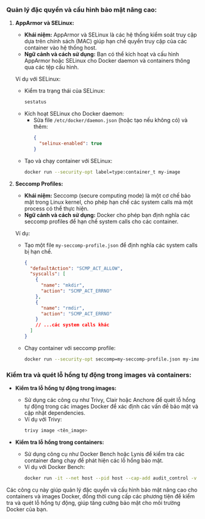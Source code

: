 ### Quản lý đặc quyền và cấu hình bảo mật nâng cao:

1. **AppArmor và SELinux:**
   - **Khái niệm:** AppArmor và SELinux là các hệ thống kiểm soát truy cập dựa trên chính sách (MAC) giúp hạn chế quyền truy cập của các container vào hệ thống host.
   - **Ngữ cảnh và cách sử dụng:** Bạn có thể kích hoạt và cấu hình AppArmor hoặc SELinux cho Docker daemon và containers thông qua các tệp cấu hình.

   Ví dụ với SELinux:
   - Kiểm tra trạng thái của SELinux:
     ```bash
     sestatus
     ```
   - Kích hoạt SELinux cho Docker daemon:
     - Sửa file `/etc/docker/daemon.json` (hoặc tạo nếu không có) và thêm:
       ```json
       {
         "selinux-enabled": true
       }
       ```
   - Tạo và chạy container với SELinux:
     ```bash
     docker run --security-opt label=type:container_t my-image
     ```

2. **Seccomp Profiles:**
   - **Khái niệm:** Seccomp (secure computing mode) là một cơ chế bảo mật trong Linux kernel, cho phép hạn chế các system calls mà một process có thể thực hiện.
   - **Ngữ cảnh và cách sử dụng:** Docker cho phép bạn định nghĩa các seccomp profiles để hạn chế system calls cho các container.

   Ví dụ:
   - Tạo một file `my-seccomp-profile.json` để định nghĩa các system calls bị hạn chế.
     ```json
     {
       "defaultAction": "SCMP_ACT_ALLOW",
       "syscalls": [
         {
           "name": "mkdir",
           "action": "SCMP_ACT_ERRNO"
         },
         {
           "name": "rmdir",
           "action": "SCMP_ACT_ERRNO"
         }
         // ...các system calls khác
       ]
     }
     ```
   - Chạy container với seccomp profile:
     ```bash
     docker run --security-opt seccomp=my-seccomp-profile.json my-image
     ```

### Kiểm tra và quét lỗ hổng tự động trong images và containers:

- **Kiểm tra lỗ hổng tự động trong images:**
  - Sử dụng các công cụ như Trivy, Clair hoặc Anchore để quét lỗ hổng tự động trong các images Docker để xác định các vấn đề bảo mật và cập nhật dependencies.
  - Ví dụ với Trivy:
    ```bash
    trivy image <tên_image>
    ```

- **Kiểm tra lỗ hổng trong containers:**
  - Sử dụng công cụ như Docker Bench hoặc Lynis để kiểm tra các container đang chạy để phát hiện các lỗ hổng bảo mật.
  - Ví dụ với Docker Bench:
    ```bash
    docker run -it --net host --pid host --cap-add audit_control -v /var/lib:/var/lib --label docker_bench_security docker/docker-bench-security
    ```

Các công cụ này giúp quản lý đặc quyền và cấu hình bảo mật nâng cao cho containers và images Docker, đồng thời cung cấp các phương tiện để kiểm tra và quét lỗ hổng tự động, giúp tăng cường bảo mật cho môi trường Docker của bạn.